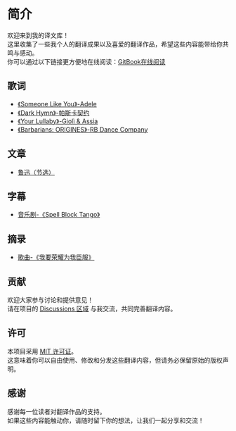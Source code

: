 # 简介
欢迎来到我的译文库！  
这里收集了一些我个人的翻译成果以及喜爱的翻译作品，希望这些内容能带给你共鸣与感动。  
你可以通过以下链接更方便地在线阅读：[GitBook在线阅读](https://lkxnifs-workspace.gitbook.io/martyr)
## 歌词

* [《Someone Like You》-Adele](./lyric/someone-like-you.md)
* [《Dark Hymn》-帕斯卡契约](./lyric/dark-hymn.md)
* [《Your Lullaby》-Giolì & Assia](./lyric/your-lullaby.md)
* [《Barbarians: ORIGINES》-RB Dance Company](./lyric/barbarians.md)

## 文章

* [鲁迅（节选）](./article/luxun.md)

## 字幕

* [音乐剧-《Spell Block Tango》](./subtitles/spell-block-tango.md)

## 摘录

* [歌曲-《我要荣耀为我臣服》](./extract/la-gloire-a-mes-genoux.md)

## 贡献
欢迎大家参与讨论和提供意见！  
请在项目的 [Discussions 区域](https://github.com/lkxnif/translation/discussions) 与我交流，共同完善翻译内容。

## 许可
本项目采用 [MIT 许可证](./LICENSE)。    
这意味着你可以自由使用、修改和分发这些翻译内容，但请务必保留原始的版权声明。

## 感谢
感谢每一位读者对翻译作品的支持。  
如果这些内容能触动你，请随时留下你的想法，让我们一起分享和交流！